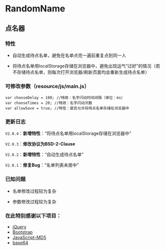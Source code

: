 # RandomName

## 点名器

### 特性

* 自动生成待点名单，避免在名单点完一遍前重复点到同一人

* 将待点名单用localStorage存储在浏览器中，避免出现运气“过好”的情况（若不存储待点名单，则每次打开浏览器/刷新页面均会重新生成待点名单）

### 可修改参数（resource/js/main.js）

```
var chooseDelay = 100; //特效：名字闪动时间间隔（单位：ms）
var chooseTimes = 20; //特效：名字闪动次数
var allowSave = true; //特性：是否允许将待点名单存储在浏览器中
```

### 更新日志

`V2.0.4`：**新增特性**：“将待点名单用localStorage存储在浏览器中”

`V2.0.3`：**修改协议为BSD-2-Clause**

`V2.0.2`：**新增特性**：“自动生成待点名单”

`V2.0.1`：**修复Bug**：“名单列表未居中”

### 已知问题

* 名单修改过程较为复杂

* 参数修改过程较为复杂

### 在此特别感谢以下项目：

* [jQuery](https://jquery.org/)
* [Bootstrap](http://getbootstrap.com/)
* [JavaScript-MD5](https://github.com/blueimp/JavaScript-MD5)
* [base64](https://mths.be/base64)
